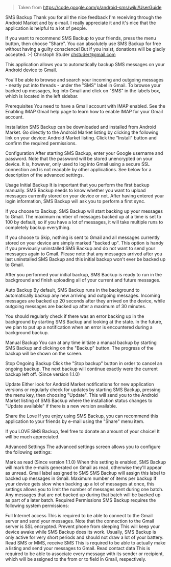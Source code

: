 > Taken from https://code.google.com/p/android-sms/wiki/UserGuide

SMS Backup
Thank you for all the nice feedback I'm receiving through the Android Market and by e-mail. I really appreciate it and it's nice that the application is helpful to a lot of people.

If you want to recommend SMS Backup to your friends, press the menu button, then choose "Share".
You can absolutely use SMS Backup for free without having a guilty conscience! But if you insist, donations will be gladly accepted. :-)
Christoph Studer <chstuder@gmail.com>

This application allows you to automatically backup SMS messages on your Android device to Gmail.

You'll be able to browse and search your incoming and outgoing messages - neatly put into threads - under the "SMS" label in Gmail. To browse your backed up messages, log into Gmail and click on "SMS" in the labels box, which is located in the left sidebar.

Prerequisites
You need to have a Gmail account with IMAP enabled. See the Enabling IMAP Gmail help page to learn how to enable IMAP for your Gmail account.

Installation
SMS Backup can be downloaded and installed from Android Market. Go directly to the Android Market listing by clicking the following link on your device: Android Market listing. Click the "Install" button and confirm the required permissions.

Configuration
After starting SMS Backup, enter your Google username and password. Note that the password will be stored unencrypted on your device. It is, however, only used to log into Gmail using a secure SSL connection and is not readable by other applications. See below for a description of the advanced settings.

Usage
Initial Backup
It is important that you perform the first backup manually. SMS Backup needs to know whether you want to upload messages currently stored on your device or not. After having entered your login information, SMS Backup will ask you to perform a first sync.

If you choose to Backup, SMS Backup will start backing up your messages to Gmail. The maximum number of messages backed up at a time is set to 100 by default, so if you have a lot of messages, it will take multiple runs to completely backup everything.

If you choose to Skip, nothing is sent to Gmail and all messages currently stored on your device are simply marked "backed up". This option is handy if you previously uninstalled SMS Backup and do not want to send your messages again to Gmail. Please note that any messages arrived after you last uninstalled SMS Backup and this initial backup won't ever be backed up to Gmail.

After you performed your initial backup, SMS Backup is ready to run in the background and finish uploading all of your current and future messages.

Auto Backup
By default, SMS Backup runs in the background to automatically backup any new arriving and outgoing messages. Incoming messages are backed up 20 seconds after they arrived on the device, while outgoing messages are backed up after a maximum of 30 minutes.

You should regularly check if there was an error backing up in the background by starting SMS Backup and looking at the state. In the future, we plan to put up a notification when an error is encountered during a background backup.

Manual Backup
You can at any time initiate a manual backup by starting SMS Backup and clicking on the "Backup" button. The progress of the backup will be shown on the screen.

Stop Ongoing Backup
Click the "Stop backup" button in order to cancel an ongoing backup. The next backup will continue exactly were the current backup left off. (Since version 1.1.0)

Update
Either look for Android Market notifications for new application versions or regularly check for updates by starting SMS Backup, pressing the menu key, then choosing "Update". This will send you to the Android Market listing of SMS Backup where the installation status changes to "Update available" if there is a new version available.

Share the Love
If you enjoy using SMS Backup, you can recommend this application to your friends by e-mail using the "Share" menu item.

If you LOVE SMS Backup, feel free to donate an amount of your choice! It will be much appreciated.

Advanced Settings
The advanced settings screen allows you to configure the following settings:

Mark as read (Since version 1.1.0)
When this setting is enabled, SMS Backup will mark the e-mails generated on Gmail as read, otherwise they'll appear as unread.
Gmail label assigned to SMS
SMS Backup will assign this label to backed up messages in Gmail.
Maximum number of items per backup
If your device gets slow when backing up a lot of messages at once, this settings allows you to limit the number of messages sent during one batch. Any messages that are not backed up during that batch will be backed up as part of a later batch.
Required Permissions
SMS Backup requires the following system permissions:

Full Internet access
This is required to be able to connect to the Gmail server and send your messages. Note that the connection to the Gmail server is SSL encrypted.
Prevent phone from sleeping
This will keep your device awake while SMS Backup does its work. Usually, SMS Backup is only active for very short periods and should not draw a lot of your battery.
Read SMS or MMS, receive SMS
This is required to be able to actually make a listing and send your messages to Gmail.
Read contact data
This is required to be able to associate every message with its sender or recipient, which will be assigned to the from or to field in Gmail, respectively.
